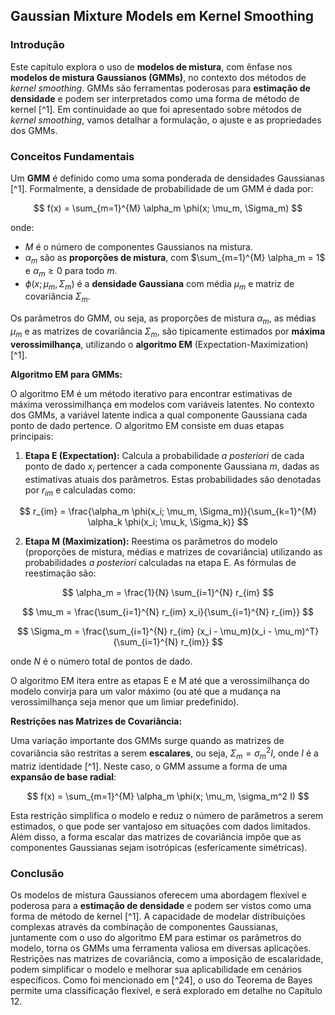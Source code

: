 ## Gaussian Mixture Models em Kernel Smoothing

### Introdução
Este capítulo explora o uso de **modelos de mistura**, com ênfase nos **modelos de mistura Gaussianos (GMMs)**, no contexto dos métodos de *kernel smoothing*. GMMs são ferramentas poderosas para **estimação de densidade** e podem ser interpretados como uma forma de método de kernel [^1]. Em continuidade ao que foi apresentado sobre métodos de *kernel smoothing*, vamos detalhar a formulação, o ajuste e as propriedades dos GMMs.

### Conceitos Fundamentais

Um **GMM** é definido como uma soma ponderada de densidades Gaussianas [^1]. Formalmente, a densidade de probabilidade de um GMM é dada por:

$$
f(x) = \sum_{m=1}^{M} \alpha_m \phi(x; \mu_m, \Sigma_m)
$$

onde:
- $M$ é o número de componentes Gaussianos na mistura.
- $\alpha_m$ são as **proporções de mistura**, com $\sum_{m=1}^{M} \alpha_m = 1$ e $\alpha_m \geq 0$ para todo $m$.
- $\phi(x; \mu_m, \Sigma_m)$ é a **densidade Gaussiana** com média $\mu_m$ e matriz de covariância $\Sigma_m$.

Os parâmetros do GMM, ou seja, as proporções de mistura $\alpha_m$, as médias $\mu_m$ e as matrizes de covariância $\Sigma_m$, são tipicamente estimados por **máxima verossimilhança**, utilizando o **algoritmo EM** (Expectation-Maximization) [^1].

**Algoritmo EM para GMMs:**

O algoritmo EM é um método iterativo para encontrar estimativas de máxima verossimilhança em modelos com variáveis latentes. No contexto dos GMMs, a variável latente indica a qual componente Gaussiana cada ponto de dado pertence. O algoritmo EM consiste em duas etapas principais:

1.  **Etapa E (Expectation):** Calcula a probabilidade *a posteriori* de cada ponto de dado $x_i$ pertencer a cada componente Gaussiana $m$, dadas as estimativas atuais dos parâmetros. Estas probabilidades são denotadas por $r_{im}$ e calculadas como:

$$
r_{im} = \frac{\alpha_m \phi(x_i; \mu_m, \Sigma_m)}{\sum_{k=1}^{M} \alpha_k \phi(x_i; \mu_k, \Sigma_k)}
$$

2.  **Etapa M (Maximization):** Reestima os parâmetros do modelo (proporções de mistura, médias e matrizes de covariância) utilizando as probabilidades *a posteriori* calculadas na etapa E. As fórmulas de reestimação são:

$$
\alpha_m = \frac{1}{N} \sum_{i=1}^{N} r_{im}
$$

$$
\mu_m = \frac{\sum_{i=1}^{N} r_{im} x_i}{\sum_{i=1}^{N} r_{im}}
$$

$$
\Sigma_m = \frac{\sum_{i=1}^{N} r_{im} (x_i - \mu_m)(x_i - \mu_m)^T}{\sum_{i=1}^{N} r_{im}}
$$

onde $N$ é o número total de pontos de dado.

O algoritmo EM itera entre as etapas E e M até que a verossimilhança do modelo convirja para um valor máximo (ou até que a mudança na verossimilhança seja menor que um limiar predefinido).

**Restrições nas Matrizes de Covariância:**

Uma variação importante dos GMMs surge quando as matrizes de covariância são restritas a serem **escalares**, ou seja, $\Sigma_m = \sigma_m^2 I$, onde $I$ é a matriz identidade [^1]. Neste caso, o GMM assume a forma de uma **expansão de base radial**:

$$
f(x) = \sum_{m=1}^{M} \alpha_m \phi(x; \mu_m, \sigma_m^2 I)
$$

Esta restrição simplifica o modelo e reduz o número de parâmetros a serem estimados, o que pode ser vantajoso em situações com dados limitados. Além disso, a forma escalar das matrizes de covariância impõe que as componentes Gaussianas sejam isotrópicas (esfericamente simétricas).

### Conclusão

Os modelos de mistura Gaussianos oferecem uma abordagem flexível e poderosa para a **estimação de densidade** e podem ser vistos como uma forma de método de kernel [^1]. A capacidade de modelar distribuições complexas através da combinação de componentes Gaussianas, juntamente com o uso do algoritmo EM para estimar os parâmetros do modelo, torna os GMMs uma ferramenta valiosa em diversas aplicações. Restrições nas matrizes de covariância, como a imposição de escalaridade, podem simplificar o modelo e melhorar sua aplicabilidade em cenários específicos. Como foi mencionado em [^24], o uso do Teorema de Bayes permite uma classificação flexível, e será explorado em detalhe no Capítulo 12.
<!-- END -->